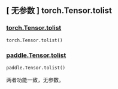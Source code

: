 ## [ 无参数 ] torch.Tensor.tolist

### [torch.Tensor.tolist](https://pytorch.org/docs/stable/generated/torch.Tensor.tolist.html#torch.Tensor.tolist)

```python
torch.Tensor.tolist()
```

### [paddle.Tensor.tolist](https://www.paddlepaddle.org.cn/documentation/docs/zh/develop/api/paddle/Tensor_cn.html#tolist)

```python
paddle.Tensor.tolist()
```

两者功能一致，无参数。
